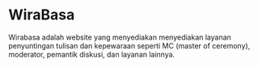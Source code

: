 # WiraBasa

Wirabasa adalah website yang menyediakan menyediakan layanan penyuntingan tulisan dan kepewaraan seperti MC (master of ceremony), moderator, pemantik diskusi, dan layanan lainnya.